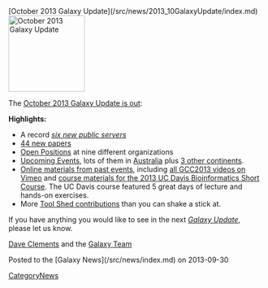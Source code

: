 <div class='newsItemHeader'>[October 2013 Galaxy Update](/src/news/2013_10GalaxyUpdate/index.md)</div>

<div class='right'><a href='/src/GalaxyUpdates/2013_10/index.md'><img src="/src/images/Logos/GalaxyUpdate200.png" alt="October 2013 Galaxy Update" width=150 /></a></div>

The [October 2013 Galaxy Update is out](/src/GalaxyUpdates/2013_10/index.md):

**Highlights:**
* A record *[six new public servers](/src/GalaxyUpdates/2013_10/index.md#new-public-servers)*
* [44 new papers](/src/GalaxyUpdates/2013_10/index.md#new-papers)
* [Open Positions](/src/GalaxyUpdates/2013_10/index.md#whos-hiring) at nine different organizations
* [Upcoming Events](/src/GalaxyUpdates/2013_10/index.md#events), lots of them in [Australia](/src/GalaxyUpdates/2013_10/index.md#australia) plus [3 other continents](/src/GalaxyUpdates/2013_10/index.md#all-those-other-continents).  
* [Online materials from past events](/src/GalaxyUpdates/2013_10/index.md#online-materials-from-past-events), including [all GCC2013 videos on Vimeo](http://bit.ly/gcc2013vimeo) and [course materials for the 2013 UC Davis Bioinformatics Short Course](http://bit.ly/16rAUkf). The UC Davis course featured 5 great days of lecture and hands-on exercises.
* More [Tool Shed contributions](/src/GalaxyUpdates/2013_10/index.md#tool-shed-contributions) than you can shake a stick at.

If you have anything you would like to see in the next *[Galaxy Update](/src/GalaxyUpdates/index.md)*, please let us know.

[Dave Clements](/src/DaveClements/index.md) and the [Galaxy Team](/src/GalaxyTeam/index.md)

<div class='newsItemFooter'>Posted to the [Galaxy News](/src/news/index.md) on 2013-09-30 </div>

[CategoryNews](/src/CategoryNews/index.md)
